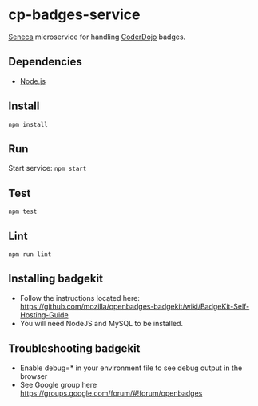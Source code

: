# cp-badges-service
[Seneca](http://senecajs.org/) microservice for handling [CoderDojo](https://coderdojo.com/) badges.

## Dependencies
- [Node.js](http://nodejs.org/)

## Install
``
npm install
``

## Run
Start service:
``
npm start
``

## Test
``
npm test
``

## Lint
``
npm run lint
``

## Installing badgekit
- Follow the instructions located here: https://github.com/mozilla/openbadges-badgekit/wiki/BadgeKit-Self-Hosting-Guide
- You will need NodeJS and MySQL to be installed.

## Troubleshooting badgekit
- Enable debug=* in your environment file to see debug output in the browser
- See Google group here https://groups.google.com/forum/#!forum/openbadges
